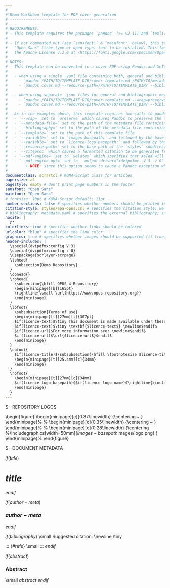 ```yaml
---
# 
# Demo Markdown template for PDF cover generation
# -----------------------------------------------
# 
# REQUIREMENTS:
# - This template requires the packages `pandoc` (>= v2.11) and `texlive-xetex` to be installed.
#   
# - If not commented out (see `sansfont:` & `mainfont:` below), this template requires the
#   "Open Sans" (true type or open type) font to be installed. This font is available under
#   the Apache License v.2.0 at <https://fonts.google.com/specimen/Open+Sans>.
#   
# NOTES:
# - This template can be converted to a cover PDF using Pandoc and XeTeX via two steps:
#   
#   - when using a single .yaml file containing both, general and bibliographic metadata:
#     - `pandoc /PATH/TO/TEMPLATE_DIR/cover-template.md /PATH/TO/metadata.yaml --wrap=preserve --bibliography=/PATH/TO/metadata.yaml --template=/PATH/TO/TEMPLATE_DIR/cover-template.md --variable=images-basepath:/PATH/TO/TEMPLATE_DIR/ --variable=licence-logo-basepath:/PATH/TO/LICENCE_LOGO_DIR/ --output=cover.md`
#     - `pandoc cover.md --resource-path=/PATH/TO/TEMPLATE_DIR/ --bibliography=/PATH/TO/metadata.yaml --citeproc --pdf-engine=xelatex --pdf-engine-opt=-output-driver="xdvipdfmx -V 3 -z 0" --output=cover.pdf`
#   
#   - when using separate .json files for general and bibliographic metadata:
#     - `pandoc /PATH/TO/TEMPLATE_DIR/cover-template.md --wrap=preserve --metadata-file=/PATH/TO/meta.json --bibliography=/PATH/TO/csl.json --template=/PATH/TO/TEMPLATE_DIR/cover-template.md --variable=images-basepath:/PATH/TO/TEMPLATE_DIR/ --variable=licence-logo-basepath:/PATH/TO/LICENCE_LOGO_DIR/ --output=cover.md`
#     - `pandoc cover.md --resource-path=/PATH/TO/TEMPLATE_DIR/ --bibliography=/PATH/TO/csl.json --citeproc --pdf-engine=xelatex --pdf-engine-opt=-output-driver="xdvipdfmx -V 3 -z 0" --output=cover.pdf`
#   
# - As in the examples above, this template requires two calls to pandoc with the following arguments:
#   - `--wrap=` set to `preserve` which causes Pandoc to preserve the line wrapping from this template file
#   - `--metadata-file=` set to the path of the metadata file containing the document's general metadata
#   - `--bibliography=` set to the path of the metadata file containing the document's bibliographic metadata
#   - `--template=` set to the path of this template file
#   - `--variable=` set to `images-basepath:` and followed by the base path of the `images` subdirectory containing images used by this template
#   - `--variable=` set to `licence-logo-basepath:` and followed by the path to a directory containing license logos (arranged/named according to <https://licensebuttons.net>)
#   - `--resource-path=` set to the base path of the `styles` subdirectory containing the citation style used by this template
#   - `--citeproc` which causes a formatted citation to be generated from the bibliographic metadata
#   - `--pdf-engine=` set to `xelatex` which specifies that XeTeX will be used to generate the PDF (allowing the template to use Unicode & system fonts)
#   - `--pdf-engine-opt=` set to `-output-driver="xdvipdfmx -V 3 -z 0"` which specifies to use PDF version 1.3 without compression
#        - NOTE: since this option seems to cause a Pandoc exception when passed thru PHP code, we use below `\special{dvipdfmx:config ...}` includes instead
# 
documentclass: scrartcl # KOMA-Script class for articles
papersize: a4
pagestyle: empty # don't print page numbers in the footer
sansfont: "Open Sans"
mainfont: "Open Sans"
# fontsize: 10pt # KOMA-Script default: 11pt
number-sections: false # specifies whether numbers should be printed in front of headings
citation-style: styles/apa-opus.csl # specifies the citation style; we use a slightly modified APA version here, default is Chicago Manual of Style author-date
# bibliography: metadata.yaml # specifies the external bibliography; supported formats: BibLaTeX (.bib), BibTeX (.bibtex), CSL JSON (.json), CSL YAML (.yaml)
nocite: |
  @*
colorlinks: true # specifies whether links should be colored 
urlcolor: "blue" # specifies the link color
graphics: true # specifies whether images should be supported (if true, this will insert `\usepackage{graphicx}` in the header includes)
header-includes: |
  \special{dvipdfmx:config V 3}
  \special{dvipdfmx:config z 0}
  \usepackage{scrlayer-scrpage}
  \lohead{
    \subsection{Demo Repository}
  }
  \cohead{}
  \rohead{
    \subsection{\hfill OPUS 4 Repository}
    \begin{minipage}[b]{165pt}
    \rightline{\small \url{https://www.opus-repository.org}}
    \end{minipage}
  }
  \lofoot{
    \subsubsection{Terms of use}
    \begin{minipage}[t][27mm][t]{307pt}
    $if(licence-text)$\tiny This document is made available under these conditions: \newline$endif$
    $if(licence-text)$\tiny \textbf{$licence-text$} \newline$endif$
    $if(licence-url)$For more information see: \newline$endif$
    $if(licence-url)$\url{$licence-url$}$endif$
    \end{minipage}
  }
  \cofoot{
    $if(licence-title)$\subsubsection{\hfill \footnotesize $licence-title$ ~}$endif$
    \begin{minipage}[t][25.4mm][c]{34mm}
    \end{minipage}
  }
  \rofoot{
    \begin{minipage}[t][27mm][c]{34mm}
    $if(licence-logo-basepath)$$if(licence-logo-name)$\rightline{\includegraphics[width=27mm]{$licence-logo-basepath$$licence-logo-name$}}$endif$$endif$
    \end{minipage}
  }
---
```


$--REPOSITORY LOGOS

\begin{figure}
\begin{minipage}[c]{0.37\linewidth}
{\centering 
~
}
\end{minipage}%
%
\begin{minipage}[c]{0.35\linewidth}
{\centering 
~
}
\end{minipage}%
%
\begin{minipage}[c]{0.28\linewidth}
{\centering 
%\includegraphics[width=50mm]{$images-basepath$images/logo.png}
}
\end{minipage}%
\end{figure}


$--DOCUMENT METADATA

$if(title)$
# $title$
$endif$


$if(author-meta)$
### $author-meta$
$endif$


$if(bibliography)$
\small Suggested citation: \newline \tiny

::: {#refs}
\small 
:::
$endif$


$if(abstract)$
### Abstract

\small $abstract$
$endif$
